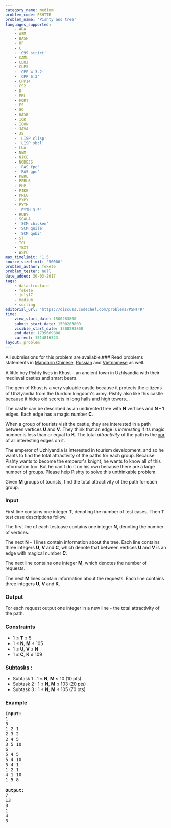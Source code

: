 ```yaml
---
category_name: medium
problem_code: PSHTTR
problem_name: 'Pishty and tree'
languages_supported:
    - ADA
    - ASM
    - BASH
    - BF
    - C
    - 'C99 strict'
    - CAML
    - CLOJ
    - CLPS
    - 'CPP 4.3.2'
    - 'CPP 6.3'
    - CPP14
    - CS2
    - D
    - ERL
    - FORT
    - FS
    - GO
    - HASK
    - ICK
    - ICON
    - JAVA
    - JS
    - 'LISP clisp'
    - 'LISP sbcl'
    - LUA
    - NEM
    - NICE
    - NODEJS
    - 'PAS fpc'
    - 'PAS gpc'
    - PERL
    - PERL6
    - PHP
    - PIKE
    - PRLG
    - PYPY
    - PYTH
    - 'PYTH 3.5'
    - RUBY
    - SCALA
    - 'SCM chicken'
    - 'SCM guile'
    - 'SCM qobi'
    - ST
    - TCL
    - TEXT
    - WSPC
max_timelimit: '1.5'
source_sizelimit: '50000'
problem_author: fekete
problem_tester: null
date_added: 30-03-2017
tags:
    - datastructure
    - fekete
    - july17
    - medium
    - sorting
editorial_url: 'https://discuss.codechef.com/problems/PSHTTR'
time:
    view_start_date: 1500283800
    submit_start_date: 1500283800
    visible_start_date: 1500283800
    end_date: 1735669800
    current: 1514816323
layout: problem
---
```

All submissions for this problem are available.###  Read problems statements in [Mandarin Chinese](http://www.codechef.com/download/translated/JULY17/mandarin/PSHTTR.pdf), [Russian](http://www.codechef.com/download/translated/JULY17/russian/PSHTTR.pdf) and [Vietnamese](http://www.codechef.com/download/translated/JULY17/vietnamese/PSHTTR.pdf) as well.

A little boy Pishty lives in Khust - an ancient town in Uzhlyandia with their medieval castles and smart bears.

The gem of Khust is a very valuable castle because it protects the citizens of Uhzlyandia from the Durdom kingdom's army. Pishty also like this castle because it hides old secrets in long halls and high towers...

The castle can be described as an undirected tree with **N** vertices and **N - 1** edges. Each edge has a magic number **C**.

When a group of tourists visit the castle, they are interested in a path between vertices **U** and **V**. They think that an edge is *interesting* if its magic number is less than or equal to **K**. The total *attractivity* of the path is the [xor](https://en.wikipedia.org/wiki/Bitwise_operation#XOR) of all interesting edges on it.

The emperor of Uzhlyandia is interested in tourism development, and so he wants to find the total attractivity of the paths for each group. Because Pishty wants to become the emperor's knight, he wants to know all of this information too. But he can't do it on his own because there are a large number of groups. Please help Pishty to solve this unthinkable problem.

Given **M** groups of tourists, find the total attractivity of the path for each group.

### Input

First line contains one integer **T**, denoting the number of test cases. Then **T** test case descriptions follow.

The first line of each testcase contains one integer **N**, denoting the number of vertices.

The next **N** - 1 lines contain information about the tree. Each line contains three integers **U**, **V** and **C**, which denote that between vertices **U** and **V** is an edge with magical number **C**.

The next line contains one integer **M**, which denotes the number of requests.

The next **M** lines contain information about the requests. Each line contains three integers **U**, **V** and **K**.

### Output

 For each request output one integer in a new line - the total attractivity of the path.

### Constraints

- 1 ≤ **T** ≤ 5
- 1 ≤ **N**, **M** ≤ 105
- 1 ≤ **U**, **V** ≤ **N**
- 1 ≤ **C**, **K** ≤ 109

###  Subtasks : 

- Subtask 1 : 1 ≤ **N**, **M** ≤ 10 (10 pts)
- Subtask 2 : 1 ≤ **N**, **M** ≤ 103 (20 pts)
- Subtask 3 : 1 ≤ **N**, **M** ≤ 105 (70 pts)

### Example

<pre><b>Input:</b>
1
5
1 2 1
2 3 2 
2 4 5
3 5 10
6
5 4 5
5 4 10
5 4 1
1 2 1
4 1 10
1 5 8

<b>Output:</b>
7
13
0
1
4
3
</pre>